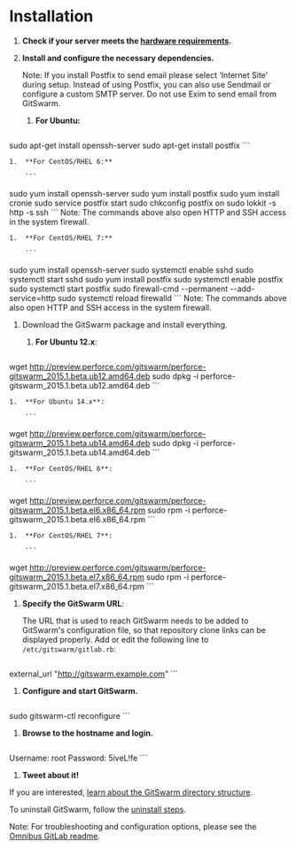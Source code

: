 # Installation

1.  **Check if your server meets the [hardware
    requirements](requirements.md).**
1.  **Install and configure the necessary dependencies.**

    Note: If you install Postfix to send email please select ‘Internet
    Site’ during setup. Instead of using Postfix, you can also use Sendmail
    or configure a custom SMTP server. Do not use Exim to send email from
    GitSwarm.  

    1.  **For Ubuntu:**

        ```
sudo apt-get install openssh-server
sudo apt-get install postfix
        ```

    1.  **For CentOS/RHEL 6:**

        ```
sudo yum install openssh-server
sudo yum install postfix
sudo yum install cronie
sudo service postfix start
sudo chkconfig postfix on
sudo lokkit -s http -s ssh
        ```
        Note: The commands above also open HTTP and SSH access in the
        system firewall.

    1.  **For CentOS/RHEL 7:**

        ```
sudo yum install openssh-server
sudo systemctl enable sshd
sudo systemctl start sshd
sudo yum install postfix
sudo systemctl enable postfix
sudo systemctl start postfix
sudo firewall-cmd --permanent --add-service=http
sudo systemctl reload firewalld
        ```
        Note: The commands above also open HTTP and SSH access in the
        system firewall.

1.  Download the GitSwarm package and install everything.

    1.  **For Ubuntu 12.x**:

        ```
wget http://preview.perforce.com/gitswarm/perforce-gitswarm_2015.1.beta.ub12.amd64.deb
sudo dpkg -i perforce-gitswarm_2015.1.beta.ub12.amd64.deb
        ```

    1.  **For Ubuntu 14.x**:

        ```
wget http://preview.perforce.com/gitswarm/perforce-gitswarm_2015.1.beta.ub14.amd64.deb
sudo dpkg -i perforce-gitswarm_2015.1.beta.ub14.amd64.deb
        ```

    1.  **For CentOS/RHEL 6**:

        ```
wget http://preview.perforce.com/gitswarm/perforce-gitswarm_2015.1.beta.el6.x86_64.rpm
sudo rpm -i perforce-gitswarm_2015.1.beta.el6.x86_64.rpm
        ```

    1.  **For CentOS/RHEL 7**:

        ```
wget http://preview.perforce.com/gitswarm/perforce-gitswarm_2015.1.beta.el7.x86_64.rpm
sudo rpm -i perforce-gitswarm_2015.1.beta.el7.x86_64.rpm
        ```

1.  **Specify the GitSwarm URL**:

    The URL that is used to reach GitSwarm needs to be added to GitSwarm's
    configuration file, so that repository clone links can be displayed
    properly. Add or edit the following line to `/etc/gitswarm/gitlab.rb`:

    ```
external_url "http://gitswarm.example.com"
    ```

1.  **Configure and start GitSwarm.**

    ```
sudo gitswarm-ctl reconfigure
    ```

1.  **Browse to the hostname and login.**

    ```
Username: root
Password: 5iveL!fe
    ```

1.  **Tweet about it!**

If you are interested, [learn about the GitSwarm directory
structure](structure.md).

To uninstall GitSwarm, follow the [uninstall steps](uninstall.md).

Note: For troubleshooting and configuration options, please see the
[Omnibus GitLab
readme](https://gitlab.com/gitlab-org/omnibus-gitlab/blob/master/README.md).
